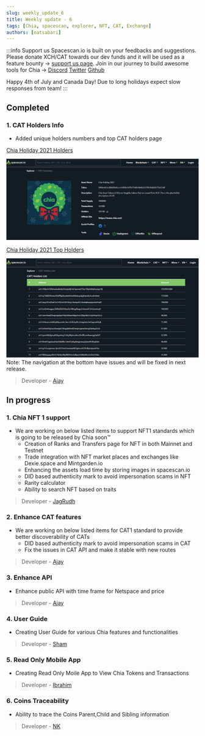 ```yaml
---
slug: weekly_update_6
title: Weekly update - 6
tags: [Chia, spacescan, explorer, NFT, CAT, Exchange]
authors: [natsabari]
---
```

:::info Support us
Spacescan.io is built on your feedbacks and suggestions. Please donate XCH/CAT towards our dev funds and it will be used as a feature bounty -> [support us page](https://www.spacescan.io/xch/support-us).   Join in our journey to build awesome tools for Chia ->
[Discord](https://discord.gg/Bb4sj3Bg9P)  [Twitter](https://twitter.com/spacescan_io) [Github](https://github.com/spacescan-io)

Happy 4th of July and Canada Day!
Due to long holidays expect slow responses from team!
:::
## Completed
### 1. CAT Holders Info
- Added unique holders numbers and top CAT holders page

[Chia Holiday 2021 Holders](https://www.spacescan.io/xch/cat1/509deafe3cd8bbfbb9ccce1d930e3d7b57b40c964fa33379b18d628175eb7a8f)

![cat-holders](./holders.png)

[Chia Holiday 2021 Top Holders](https://www.spacescan.io/xch/cat1/holders/509deafe3cd8bbfbb9ccce1d930e3d7b57b40c964fa33379b18d628175eb7a8f)

![cat-top-holders](./cat_top_holders.png)
Note:
The navigation at the bottom have issues and will be fixed in next release.
> Developer - [Ajay](https://twitter.com/JagRudhChia)

## In progress
### 1. Chia NFT 1 support
- We are working on below listed items to support NFT1 standards which is going to be released by Chia soon™
    - Creation of Ranks and Transfers page for NFT in both Mainnet and Testnet
    - Trade integration with NFT market places and exchanges like Dexie.space and Mintgarden.io
    - Enhancing the assets load time by storing images in spacescan.io
    - DID based authenticity mark to avoid impersonation scams in NFT
    - Rarity calculator
    - Ability to search NFT based on traits 

> Developer - [JagRudh](https://twitter.com/JagRudhChia)

### 2. Enhance CAT features
- We are working on below listed items for CAT1 standard to provide better discoverability of CATs
    - DID based authenticity mark to avoid impersonation scams in CAT
    - Fix the issues in CAT API and make it stable with new routes
  
> Developer - [Ajay](https://twitter.com/JagRudhChia)

### 3. Enhance API 
- Enhance public API with time frame for Netspace and price  

> Developer - [Ajay](https://twitter.com/)

### 4. User Guide
- Creating User Guide for various Chia features and functionalities 

> Developer - [Sham](https://twitter.com/shamhiruthik)

### 5. Read Only Mobile App
- Creating Read Only Moile App to View Chia Tokens and Transactions

> Developer - [Ibrahim](https://twitter.com/)

### 6. Coins Traceability
- Ability to trace the Coins Parent,Child and Sibling information

> Developer - [NK](https://twitter.com/nandhakumar1033)